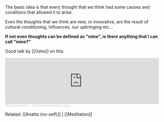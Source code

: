 The basic idea is that every thought that we think had some causes and conditions that allowed it to arise. 

Even the thoughts that we think are new, or innovative, are the result of cultural conditioning, influences, our upbringing etc...

**If not even thoughts can be defined as "mine", is there anything that I can call "mine?"** 

Good talk by [[Osho]] on this

<iframe width="100%" height="150" scrolling="no" frameborder="no" allow="autoplay" src="https://w.soundcloud.com/player/?url=https%3A//api.soundcloud.com/tracks/5886629&color=%23ff5500&auto_play=false&hide_related=false&show_comments=true&show_user=true&show_reposts=false&show_teaser=true&visual=true"></iframe><div style="font-size: 10px; color: #cccccc;line-break: anywhere;word-break: normal;overflow: hidden;white-space: nowrap;text-overflow: ellipsis; font-family: Interstate,Lucida Grande,Lucida Sans Unicode,Lucida Sans,Garuda,Verdana,Tahoma,sans-serif;font-weight: 100;"><a href="https://soundcloud.com/blissfulmadness" title="Blissful Madness" target="_blank" style="color: #cccccc; text-decoration: none;">Blissful Madness</a> · <a href="https://soundcloud.com/blissfulmadness/your-thoughts-are-not-yours" title="Your Thoughts Are Not Yours" target="_blank" style="color: #cccccc; text-decoration: none;">Your Thoughts Are Not Yours</a></div>


Related: [[Anatta (no-self)]] | [[Meditation]]
